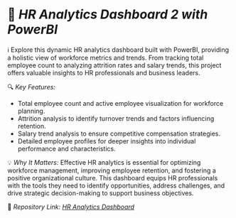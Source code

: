 # 👥 *HR Analytics Dashboard 2 with PowerBI*

ℹ️ Explore this dynamic HR analytics dashboard built with PowerBI, providing a holistic view of workforce metrics and trends. From tracking total employee count to analyzing attrition rates and salary trends, this project offers valuable insights to HR professionals and business leaders.

🔍 *Key Features:*
- Total employee count and active employee visualization for workforce planning.
- Attrition analysis to identify turnover trends and factors influencing retention.
- Salary trend analysis to ensure competitive compensation strategies.
- Detailed employee profiles for deeper insights into individual performance and characteristics.

💡 *Why It Matters:*
Effective HR analytics is essential for optimizing workforce management, improving employee retention, and fostering a positive organizational culture. This dashboard equips HR professionals with the tools they need to identify opportunities, address challenges, and drive strategic decision-making to support business objectives.

📂 *Repository Link: [HR Analytics Dashboard](https://app.powerbi.com/view?r=eyJrIjoiYTcwMzIwOTEtNDZhNC00N2VlLWEwYWMtNWY1ZmIyOTU3NmZiIiwidCI6ImRmODY3OWNkLWE4MGUtNDVkOC05OWFjLWM4M2VkN2ZmOTVhMCJ9)*
